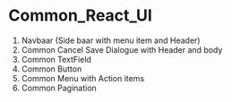 # Common_React_UI

1) Navbaar (Side baar with menu item and Header)
2) Common Cancel Save Dialogue with Header and body 
3) Common TextField
4) Common Button
5) Common Menu with Action items
6) Common Pagination
